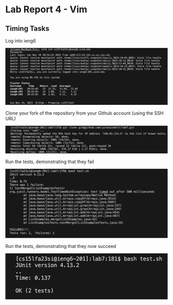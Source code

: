 # Lab Report 4 - Vim 


## Timing Tasks

Log into ieng6

![ieng6 Login](ieng6%20login.png)

Clone your fork of the repository from your Github account (using the SSH URL)

   ![ssh clone](ssh%20clone.png)

Run the tests, demonstrating that they fail

   ![run tests - fail](run%20tests%20-%20fail.png)
   
Run the tests, demonstrating that they now succeed

   ![run tests - pass](run%20tests%20-%20pass.png)


